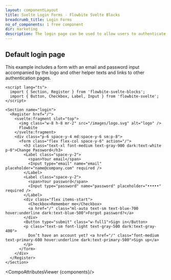 ```yaml
---
layout: componentLayout
title: Svelte Login Forms - Flowbite Svelte Blocks
breadcrumb_title: Login Forms
no_of_components: 1 free component
dir: marketing
description: The login page can be used to allow users to authenticate inside your application based on a collection of templates from Flowbite and coded with Tailwind CSS.
---
```


<script>
  import { TableProp, TableDefaultRow, CompoAttributesViewer } from '../utils'
  const components = 'Register, Section'
</script>

## Default login page

This example includes a form with an email and password input accompanied by the logo and other helper texts and links to other authentication pages.

```svelte example
<script lang="ts">
  import { Section, Register } from 'flowbite-svelte-blocks';
  import { Button, Checkbox, Label, Input } from 'flowbite-svelte';
</script>

<Section name="login">
  <Register href="/">
    <svelte:fragment slot="top">
      <img class="w-8 h-8 mr-2" src="/images/logo.svg" alt="logo" />
      Flowbite
    </svelte:fragment>
    <div class="p-6 space-y-4 md:space-y-6 sm:p-8">
      <form class="flex flex-col space-y-6" action="/">
        <h3 class="text-xl font-medium text-gray-900 dark:text-white p-0">Change Password</h3>
        <Label class="space-y-2">
          <span>Your email</span>
          <Input type="email" name="email" placeholder="name@company.com" required />
        </Label>
        <Label class="space-y-2">
          <span>Your password</span>
          <Input type="password" name="password" placeholder="•••••" required />
        </Label>
        <div class="flex items-start">
          <Checkbox>Remember me</Checkbox>
          <a href="/" class="ml-auto text-sm text-blue-700 hover:underline dark:text-blue-500">Forgot password?</a>
        </div>
        <Button type="submit" class="w-full1">Sign in</Button>
        <p class="text-sm font-light text-gray-500 dark:text-gray-400">
          Don’t have an account yet? <a href="/" class="font-medium text-primary-600 hover:underline dark:text-primary-500">Sign up</a>
        </p>
      </form>
    </div>
  </Register>
</Section>
```

<CompoAttributesViewer {components}/>